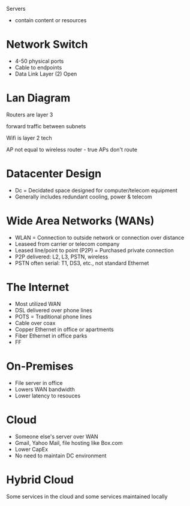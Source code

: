 Servers
- contain content or resources


# Network Switch
- 4-50 physical ports
- Cable to endpoints
- Data Link Layer (2) Open 

# Lan Diagram
Routers are layer 3

forward traffic between subnets

Wifi is layer 2 tech

AP not equal to wireless router - true APs don't route

# Datacenter Design
- Dc = Decidated space designed for computer/telecom equipment
- Generally includes redundant cooling, power & telecom

# Wide Area Networks (WANs)
- WLAN = Connection to outside network or connection over distance
- Leaseed from carrier or telecom company
- Leased line/point to point (P2P) = Purchased private connection
- P2P delivered: L2, L3, PSTN, wireless
- PSTN often serial: T1, DS3, etc., not standard Ethernet 

# The Internet 
- Most utilized WAN
- DSL delivered over phone lines
- POTS = Traditional phone lines
- Cable over coax
- Copper Ethernet in office or apartments
- Fiber Ethernet in office parks
- FF

# On-Premises
- File server in office
- Lowers WAN bandwidth
- Lower latency to resouces
# Cloud
- Someone else's server over WAN
- Gmail, Yahoo Mail, file hosting like Box.com
- Lower CapEx
- No need to maintain DC environment

# Hybrid Cloud
Some services in the cloud and some services maintained locally

